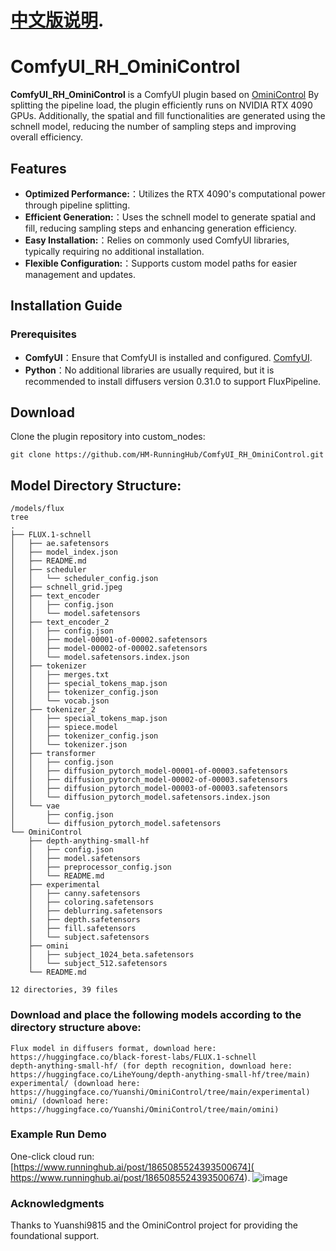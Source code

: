 # [中文版说明](README_CN.md).
# ComfyUI_RH_OminiControl

**ComfyUI_RH_OminiControl** is a ComfyUI plugin based on [OminiControl](https://github.com/Yuanshi9815/OminiControl) By splitting the pipeline load, the plugin efficiently runs on NVIDIA RTX 4090 GPUs. Additionally, the spatial and fill functionalities are generated using the schnell model, reducing the number of sampling steps and improving overall efficiency.

## Features
- **Optimized Performance:**：Utilizes the RTX 4090's computational power through pipeline splitting.
- **Efficient Generation:**：Uses the schnell model to generate spatial and fill, reducing sampling steps and enhancing generation efficiency.
- **Easy Installation:**：Relies on commonly used ComfyUI libraries, typically requiring no additional installation.
- **Flexible Configuration:**：Supports custom model paths for easier management and updates.


## Installation Guide

### Prerequisites

- **ComfyUI**：Ensure that ComfyUI is installed and configured. [ComfyUI](https://github.com/comfyanonymous/ComfyUI).
- **Python**：No additional libraries are usually required, but it is recommended to install diffusers version 0.31.0 to support FluxPipeline.
  
## Download
Clone the plugin repository into custom_nodes:
```
git clone https://github.com/HM-RunningHub/ComfyUI_RH_OminiControl.git
```


## Model Directory Structure:
```
/models/flux
tree
.
├── FLUX.1-schnell
│   ├── ae.safetensors
│   ├── model_index.json
│   ├── README.md
│   ├── scheduler
│   │   └── scheduler_config.json
│   ├── schnell_grid.jpeg
│   ├── text_encoder
│   │   ├── config.json
│   │   └── model.safetensors
│   ├── text_encoder_2
│   │   ├── config.json
│   │   ├── model-00001-of-00002.safetensors
│   │   ├── model-00002-of-00002.safetensors
│   │   └── model.safetensors.index.json
│   ├── tokenizer
│   │   ├── merges.txt
│   │   ├── special_tokens_map.json
│   │   ├── tokenizer_config.json
│   │   └── vocab.json
│   ├── tokenizer_2
│   │   ├── special_tokens_map.json
│   │   ├── spiece.model
│   │   ├── tokenizer_config.json
│   │   └── tokenizer.json
│   ├── transformer
│   │   ├── config.json
│   │   ├── diffusion_pytorch_model-00001-of-00003.safetensors
│   │   ├── diffusion_pytorch_model-00002-of-00003.safetensors
│   │   ├── diffusion_pytorch_model-00003-of-00003.safetensors
│   │   └── diffusion_pytorch_model.safetensors.index.json
│   └── vae
│       ├── config.json
│       └── diffusion_pytorch_model.safetensors
└── OminiControl
    ├── depth-anything-small-hf
    │   ├── config.json
    │   ├── model.safetensors
    │   ├── preprocessor_config.json
    │   └── README.md
    ├── experimental
    │   ├── canny.safetensors
    │   ├── coloring.safetensors
    │   ├── deblurring.safetensors
    │   ├── depth.safetensors
    │   ├── fill.safetensors
    │   └── subject.safetensors
    ├── omini
    │   ├── subject_1024_beta.safetensors
    │   └── subject_512.safetensors
    └── README.md

12 directories, 39 files
```
### Download and place the following models according to the directory structure above:
```
Flux model in diffusers format, download here: https://huggingface.co/black-forest-labs/FLUX.1-schnell
depth-anything-small-hf/ (for depth recognition, download here: https://huggingface.co/LiheYoung/depth-anything-small-hf/tree/main)
experimental/ (download here: https://huggingface.co/Yuanshi/OminiControl/tree/main/experimental)
omini/ (download here: https://huggingface.co/Yuanshi/OminiControl/tree/main/omini)
```
### Example Run Demo
One-click cloud run: [https://www.runninghub.ai/post/1865085524393500674]( https://www.runninghub.ai/post/1865085524393500674).
![image](https://github.com/user-attachments/assets/cc60cbc0-3c44-4da0-8e96-c2f5f89122be)


### Acknowledgments
Thanks to Yuanshi9815 and the OminiControl project for providing the foundational support.
